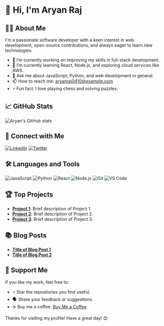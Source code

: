 # 👋 Hi, I'm Aryan Raj

## 🧑‍💻 About Me
I'm a passionate software developer with a keen interest in web development, open-source contributions, and always eager to learn new technologies.

- 🔭 I’m currently working on improving my skills in full-stack development.
- 🌱 I’m currently learning React, Node.js, and exploring cloud services like AWS.
- 💬 Ask me about JavaScript, Python, and web development in general.
- 📫 How to reach me: aryanraj0410@example.com
- ⚡ Fun fact: I love playing chess and solving puzzles.

## 📈 GitHub Stats
![Aryan's GitHub stats](https://github-readme-stats.vercel.app/api?username=aryanraj0410&show_icons=true&theme=radical)

## 🔗 Connect with Me
[![LinkedIn](https://img.shields.io/badge/LinkedIn-blue?style=flat&logo=linkedin&labelColor=blue)](https://www.linkedin.com/in/aryanraj0410/)
[![Twitter](https://img.shields.io/badge/Twitter-blue?style=flat&logo=twitter&labelColor=blue)](https://twitter.com/aryanraj0410)

## 🛠️ Languages and Tools
![JavaScript](https://img.shields.io/badge/-JavaScript-black?style=flat-square&logo=javascript)
![Python](https://img.shields.io/badge/-Python-black?style=flat-square&logo=python)
![React](https://img.shields.io/badge/-React-black?style=flat-square&logo=react)
![Node.js](https://img.shields.io/badge/-Node.js-black?style=flat-square&logo=node.js)
![Git](https://img.shields.io/badge/-Git-black?style=flat-square&logo=git)
![VS Code](https://img.shields.io/badge/-VS_Code-black?style=flat-square&logo=visual-studio-code)

## 🏆 Top Projects
- [**Project 1**](https://github.com/aryanraj0410/project1): Brief description of Project 1.
- [**Project 2**](https://github.com/aryanraj0410/project2): Brief description of Project 2.
- [**Project 3**](https://github.com/aryanraj0410/project3): Brief description of Project 3.

## 📚 Blog Posts
- [**Title of Blog Post 1**](https://blog.example.com/post1)
- [**Title of Blog Post 2**](https://blog.example.com/post2)

## 💖 Support Me
If you like my work, feel free to:
- ⭐️ Star the repositories you find useful.
- 🗣️ Share your feedback or suggestions.
- ☕ Buy me a coffee: [Buy Me a Coffee](https://buymeacoffee.com/aryanraj0410)

Thanks for visiting my profile! Have a great day! 😊
